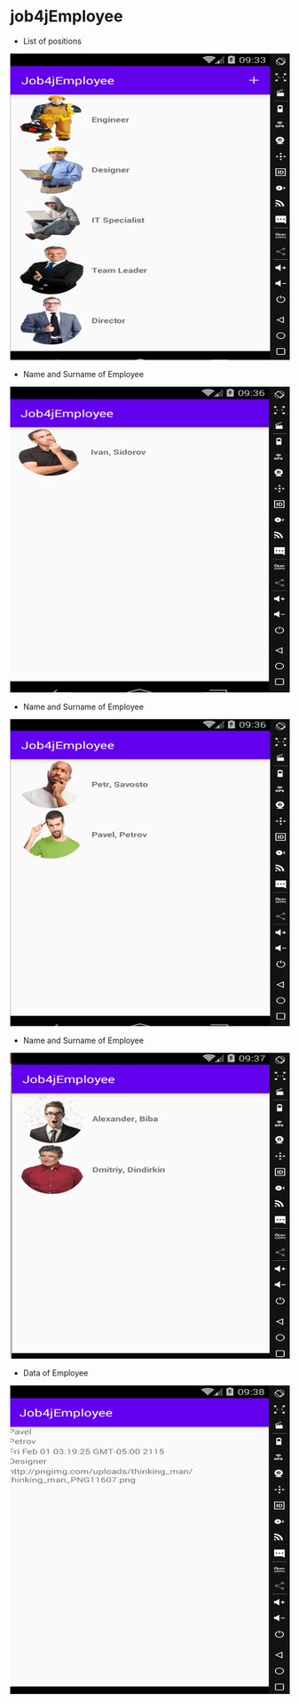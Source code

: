 # job4jEmployee


 - List of positions



![alt text](https://github.com/PaulVoit/job4jEmployee/blob/master/%D0%A0%D0%B8%D1%81%D1%83%D0%BD%D0%BE%D0%BA1.png "List of Positions")



- Name and Surname of Employee



![alt text](https://github.com/PaulVoit/job4jEmployee/blob/master/%D0%A0%D0%B8%D1%81%D1%83%D0%BD%D0%BE%D0%BA2.png "Name and Surname of Employee")



- Name and Surname of Employee



![alt text](https://github.com/PaulVoit/job4jEmployee/blob/master/%D0%A0%D0%B8%D1%81%D1%83%D0%BD%D0%BE%D0%BA3.png "Name and Surname of Employee")



- Name and Surname of Employee



![alt text](https://github.com/PaulVoit/job4jEmployee/blob/master/%D0%A0%D0%B8%D1%81%D1%83%D0%BD%D0%BE%D0%BA4.png "Name and Surname of Employee")



- Data of Employee



![alt text](https://github.com/PaulVoit/job4jEmployee/blob/master/%D0%A0%D0%B8%D1%81%D1%83%D0%BD%D0%BE%D0%BA5.png "Data of Employee")
